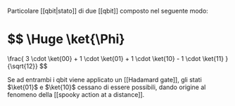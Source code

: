 Particolare [[qbit|stato]] di due [[qbit]] composto nel seguente modo:

$$
\Huge
\ket{\Phi}
=
\frac{
	3 \cdot \ket{00} +
	1 \cdot \ket{01} +
	1 \cdot \ket{10} -
	1 \cdot \ket{11}
}{\sqrt{12}}
$$

Se ad entrambi i qbit viene applicato un [[Hadamard gate]], gli stati $\ket{01}$ e $\ket{10}$ cessano di essere possibili, dando origine al fenomeno della [[spooky action at a distance]].
